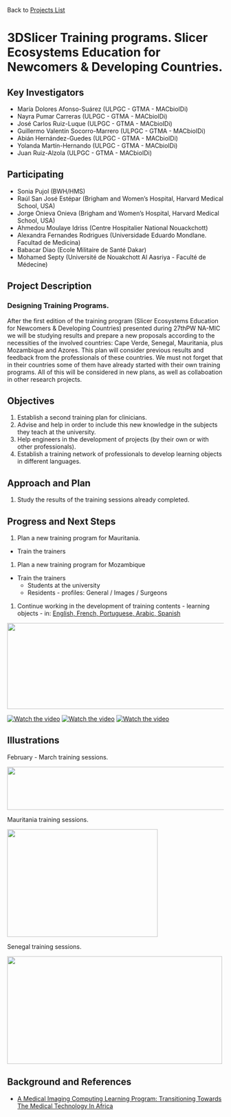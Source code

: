 Back to [Projects List](../../README.md#ProjectsList)

# 3DSlicer Training programs. Slicer Ecosystems Education for Newcomers & Developing Countries.

## Key Investigators

- María Dolores Afonso-Suárez (ULPGC - GTMA - MACbioIDi)
- Nayra Pumar Carreras (ULPGC - GTMA - MACbioIDi)
- José Carlos Ruiz-Luque (ULPGC - GTMA - MACbioIDi)
- Guillermo Valentín Socorro-Marrero (ULPGC - GTMA - MACbioIDi)
- Abián Hernández-Guedes (ULPGC - GTMA - MACbioIDi)
- Yolanda Martín-Hernando (ULPGC - GTMA - MACbioIDi)
- Juan Ruiz-Alzola (ULPGC - GTMA - MACbioIDi)

## Participating

- Sonia Pujol (BWH/HMS)
- Raúl San José Estépar (Brigham and Women’s Hospital, Harvard Medical School, USA)
- Jorge Onieva Onieva (Brigham and Women’s Hospital, Harvard Medical School, USA)
- Ahmedou Moulaye Idriss (Centre Hospitalier National Nouackchott)
- Alexandra Fernandes Rodrigues (Universidade Eduardo Mondlane. Facultad de Medicina)
- Babacar Diao (Ecole Militaire de Santé Dakar)
- Mohamed Septy (Université de Nouakchott Al Aasriya - Faculté de Médecine)


## Project Description

### Designing Training Programs.

After the first edition of the training program (Slicer Ecosystems Education for Newcomers & Developing Countries) presented during
27thPW NA-MIC we will be studying results  and prepare a new proposals according to the necessities of the involved countries:
Cape Verde, Senegal, Mauritania, plus Mozambique and Azores.
This plan will consider previous results and feedback from the professionals of these countries. We must not forget that in their
countries some of them have already started with their own training programs. All of this will be considered in new plans, as well
as collaboation in other research projects.

## Objectives

1. Establish a second training plan for clinicians.
1. Advise and help in order to include this new knowledge in the subjects they teach at the university.
1. Help engineers in the development of projects (by their own or with other professionals).
1. Establish a training network of professionals to develop learning objects in different languages.


## Approach and Plan

1. Study the results of the training sessions already completed.


## Progress and Next Steps

1. Plan a new training program for Mauritania.
  - Train the trainers
1. Plan a new training program for Mozambique
  - Train the trainers
    - Students at the university
    - Residents - profiles: General / Images / Surgeons
1. Continue working in the development of training contents - learning objects - in: [English, French, Portuguese, Arabic, Spanish](https://mt4sd.ulpgc.es/slicer-int/index.php/P%C3%A1gina_principal)

<img src="Training_1.png" width="600" height="200">

[![Watch the video](Training_2.png)](https://www.youtube.com/watch?v=ey4Rpt-AUPs&t=65s)
[![Watch the video](Training_3.png)](https://www.youtube.com/watch?v=XqaItC_Qkgs&t=167s)
[![Watch the video](Training_4.png)](https://www.youtube.com/watch?v=Wy1PuALyeUE&t=242s)


## Illustrations

February - March training sessions.

<img src="LPAWorkshop2018.jpg" width="1200" height="100">

Mauritania training sessions.

<img src="MWorkshop_2018.jpg" width="350" height="250">

Senegal training sessions.

<img src="SWorkshop_2018.jpg" width="500" height="250">

## Background and References

+ [A Medical Imaging Computing Learning Program: Transitioning Towards The Medical Technology In Africa](https://library.iated.org/view/AFONSOSUAREZ2018AME)
